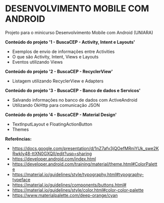 # DESENVOLVIMENTO MOBILE COM ANDROID
Projeto para o minicurso Desenvolvimento Mobile com Android (UNIARA)

<b>Conteúdo do projeto '1 - BuscaCEP - Activity, Intent e Layouts'</b>
- Exemplos de envio de informações entre Activities
- O que são Activity, Intent, Views e Layouts
- Eventos utilizando Views
  
<b>Conteúdo do projeto '2 - BuscaCEP - RecyclerView'</b>
- Listagem utilizando RecyclerView e Adapters

<b>Conteúdo do projeto '3 - BuscaCEP - Banco de dados e Servicos'</b>
- Salvando informações no banco de dados com ActiveAndroid
- Utilizando OkHttp para comunicação JSON
  
<b>Conteúdo do projeto '4 - BuscaCEP - Material Design'</b>
- TextInputLayout e FloatingActionButton
- Themes
  
<b>Referências:</b>
  - https://docs.google.com/presentation/d/1nZ7afv3jQOefMRniYUk_swe2KRwkIy48-ttXN0GXQII/edit?usp=sharing
  - https://developer.android.com/index.html
  - https://developer.android.com/training/material/theme.html#ColorPalette
  - https://material.io/guidelines/style/typography.html#typography-typeface
  - https://material.io/guidelines/components/buttons.html#
  - https://material.io/guidelines/style/color.html#color-color-palette
  - https://www.materialpalette.com/deep-orange/cyan
